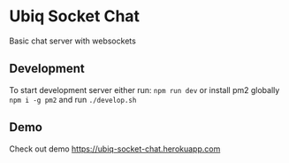 # Ubiq Socket Chat
Basic chat server with websockets

## Development
To start development server either run:
`npm run dev` or install pm2 globally `npm i -g pm2` and run `./develop.sh`

## Demo
Check out demo https://ubiq-socket-chat.herokuapp.com
